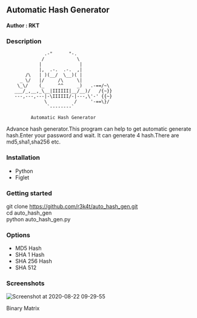 <h2>Automatic Hash Generator</h2>


<h4>Author : RKT </h4>


### Description ###

 
                  .-"      "-.
                 /            \
                |              |
                |,  .-.  .-.  ,|
           /\   | )(__/  \__)( |
         _ \/   |/     /\     \|
        \_\/    (_     ^^     _)   .-==/~\
       ___/_,__,_\__|IIIIII|__/__)/   /{~}}
       ---,---,---|-\IIIIII/-|---,\'-' {{~}
                  \          /     '-==\}/
                   `--------`
 
             Automatic Hash Generator


Advance hash generator.This program can help to get automatic generate hash.Enter your password and wait. It can generate 4 hash.There are md5,sha1,sha256 etc.      

### Installation ###

<ul>
<li>Python</li>
<li>Figlet</li>
</ul>

### Getting started ###

git clone https://github.com/r3k4t/auto_hash_gen.git
<br>
cd auto_hash_gen
<br>
python auto_hash_gen.py
<br>

### Options ###

<ul>
<li>MD5 Hash</li>
<li>SHA 1 Hash</li>
<li>SHA 256 Hash </li>
<li>SHA 512</li>
</ul>

### Screenshots ###
![Screenshot at 2020-08-22 09-29-55](https://user-images.githubusercontent.com/69615463/90948336-31fc5a00-e45b-11ea-983d-a4fa21613728.png)

Binary Matrix




